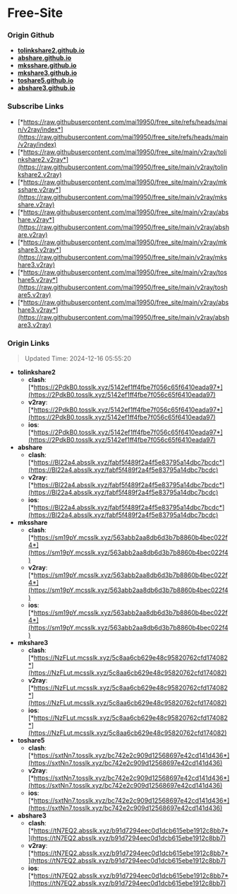 # Free-Site

### Origin Github

- [**tolinkshare2.github.io**](https://github.com/tolinkshare2/tolinkshare2.github.io)
- [**abshare.github.io**](https://github.com/abshare/abshare.github.io)
- [**mksshare.github.io**](https://github.com/mksshare/mksshare.github.io)
- [**mkshare3.github.io**](https://github.com/mkshare3/mkshare3.github.io)
- [**toshare5.github.io**](https://github.com/toshare5/toshare5.github.io)
- [**abshare3.github.io**](https://github.com/abshare3/abshare3.github.io)

### Subscribe Links

- [*https://raw.githubusercontent.com/mai19950/free_site/refs/heads/main/v2ray/index*](https://raw.githubusercontent.com/mai19950/free_site/refs/heads/main/v2ray/index)
- [*https://raw.githubusercontent.com/mai19950/free_site/main/v2ray/tolinkshare2.v2ray*](https://raw.githubusercontent.com/mai19950/free_site/main/v2ray/tolinkshare2.v2ray)
- [*https://raw.githubusercontent.com/mai19950/free_site/main/v2ray/mksshare.v2ray*](https://raw.githubusercontent.com/mai19950/free_site/main/v2ray/mksshare.v2ray)
- [*https://raw.githubusercontent.com/mai19950/free_site/main/v2ray/abshare.v2ray*](https://raw.githubusercontent.com/mai19950/free_site/main/v2ray/abshare.v2ray)
- [*https://raw.githubusercontent.com/mai19950/free_site/main/v2ray/mkshare3.v2ray*](https://raw.githubusercontent.com/mai19950/free_site/main/v2ray/mkshare3.v2ray)
- [*https://raw.githubusercontent.com/mai19950/free_site/main/v2ray/toshare5.v2ray*](https://raw.githubusercontent.com/mai19950/free_site/main/v2ray/toshare5.v2ray)
- [*https://raw.githubusercontent.com/mai19950/free_site/main/v2ray/abshare3.v2ray*](https://raw.githubusercontent.com/mai19950/free_site/main/v2ray/abshare3.v2ray)

### Origin Links

> Updated Time: 2024-12-16 05:55:20

- **tolinkshare2**
  - **clash**: [*https://2PdkB0.tosslk.xyz/5142ef1ff4fbe7f056c65f6410eada97*](https://2PdkB0.tosslk.xyz/5142ef1ff4fbe7f056c65f6410eada97)
  - **v2ray**: [*https://2PdkB0.tosslk.xyz/5142ef1ff4fbe7f056c65f6410eada97*](https://2PdkB0.tosslk.xyz/5142ef1ff4fbe7f056c65f6410eada97)
  - **ios**: [*https://2PdkB0.tosslk.xyz/5142ef1ff4fbe7f056c65f6410eada97*](https://2PdkB0.tosslk.xyz/5142ef1ff4fbe7f056c65f6410eada97)
- **abshare**
  - **clash**: [*https://Bl22a4.absslk.xyz/fabf5f489f2a4f5e83795a14dbc7bcdc*](https://Bl22a4.absslk.xyz/fabf5f489f2a4f5e83795a14dbc7bcdc)
  - **v2ray**: [*https://Bl22a4.absslk.xyz/fabf5f489f2a4f5e83795a14dbc7bcdc*](https://Bl22a4.absslk.xyz/fabf5f489f2a4f5e83795a14dbc7bcdc)
  - **ios**: [*https://Bl22a4.absslk.xyz/fabf5f489f2a4f5e83795a14dbc7bcdc*](https://Bl22a4.absslk.xyz/fabf5f489f2a4f5e83795a14dbc7bcdc)
- **mksshare**
  - **clash**: [*https://sm19pY.mcsslk.xyz/563abb2aa8db6d3b7b8860b4bec022f4*](https://sm19pY.mcsslk.xyz/563abb2aa8db6d3b7b8860b4bec022f4)
  - **v2ray**: [*https://sm19pY.mcsslk.xyz/563abb2aa8db6d3b7b8860b4bec022f4*](https://sm19pY.mcsslk.xyz/563abb2aa8db6d3b7b8860b4bec022f4)
  - **ios**: [*https://sm19pY.mcsslk.xyz/563abb2aa8db6d3b7b8860b4bec022f4*](https://sm19pY.mcsslk.xyz/563abb2aa8db6d3b7b8860b4bec022f4)
- **mkshare3**
  - **clash**: [*https://NzFLut.mcsslk.xyz/5c8aa6cb629e48c95820762cfd174082*](https://NzFLut.mcsslk.xyz/5c8aa6cb629e48c95820762cfd174082)
  - **v2ray**: [*https://NzFLut.mcsslk.xyz/5c8aa6cb629e48c95820762cfd174082*](https://NzFLut.mcsslk.xyz/5c8aa6cb629e48c95820762cfd174082)
  - **ios**: [*https://NzFLut.mcsslk.xyz/5c8aa6cb629e48c95820762cfd174082*](https://NzFLut.mcsslk.xyz/5c8aa6cb629e48c95820762cfd174082)
- **toshare5**
  - **clash**: [*https://sxtNn7.tosslk.xyz/bc742e2c909d12568697e42cd141d436*](https://sxtNn7.tosslk.xyz/bc742e2c909d12568697e42cd141d436)
  - **v2ray**: [*https://sxtNn7.tosslk.xyz/bc742e2c909d12568697e42cd141d436*](https://sxtNn7.tosslk.xyz/bc742e2c909d12568697e42cd141d436)
  - **ios**: [*https://sxtNn7.tosslk.xyz/bc742e2c909d12568697e42cd141d436*](https://sxtNn7.tosslk.xyz/bc742e2c909d12568697e42cd141d436)
- **abshare3**
  - **clash**: [*https://tN7EQ2.absslk.xyz/b91d7294eec0d1dcb615ebe1912c8bb7*](https://tN7EQ2.absslk.xyz/b91d7294eec0d1dcb615ebe1912c8bb7)
  - **v2ray**: [*https://tN7EQ2.absslk.xyz/b91d7294eec0d1dcb615ebe1912c8bb7*](https://tN7EQ2.absslk.xyz/b91d7294eec0d1dcb615ebe1912c8bb7)
  - **ios**: [*https://tN7EQ2.absslk.xyz/b91d7294eec0d1dcb615ebe1912c8bb7*](https://tN7EQ2.absslk.xyz/b91d7294eec0d1dcb615ebe1912c8bb7)
